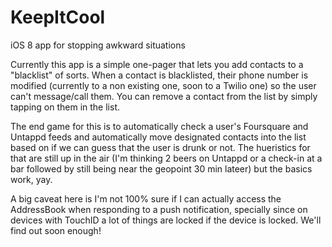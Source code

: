 # KeepItCool
iOS 8 app for stopping awkward situations

Currently this app is a simple one-pager that lets you add contacts to a "blacklist" of sorts. When a contact is blacklisted, their phone number is modified (currently to a non existing one, soon to a Twilio one) so the user can't message/call them. You can remove a contact from the list by simply tapping on them in the list.

The end game for this is to automatically check a user's Foursquare and Untappd feeds and automatically move designated contacts into the list based on if we can guess that the user is drunk or not. The hueristics for that are still up in the air (I'm thinking 2 beers on Untappd or a check-in at a bar followed by still being near the geopoint 30 min lateer) but the basics work, yay.

A big caveat here is I'm not 100% sure if I can actually access the AddressBook when responding to a push notification, specially since on devices with TouchID a lot of things are locked if the device is locked. We'll find out soon enough!
